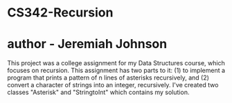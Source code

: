 # CS342-Recursion
# author - Jeremiah Johnson 


This project was a college assignment for my Data Structures course, which focuses on recursion. This assignment has 
two parts to it: (1) to implement a program that prints a pattern of n lines of asterisks recursively, 
and (2) convert a character of strings into an integer, recursively. I've created two classes "Asterisk" and
"StringtoInt" which contains my solution. 



